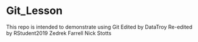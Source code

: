 # Git_Lesson
This repo is intended to demonstrate using Git
Edited by DataTroy
Re-edited by RStudent2019
Zedrek Farrell
Nick Stotts 
